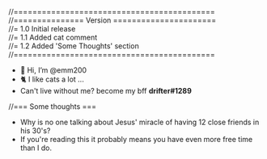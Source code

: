 //===========================================<br>
//=============== Version ======================<br>
//= 1.0 Initial release<br>
//= 1.1 Added cat comment<br>
//= 1.2 Added 'Some Thoughts' section<br>
//===========================================<br>

- 👋 Hi, I’m @emm200
- 🐈 I like cats a lot ...
- Can't live without me? become my bff **drifter#1289**

//=== Some thoughts ===<br>
- Why is no one talking about Jesus' miracle of having 12 close friends in his 30's?
- If you're reading this it probably means you have even more free time than I do.
